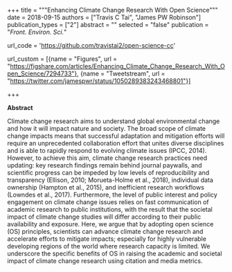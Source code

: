+++
title = """Enhancing Climate Change Research With Open Science"""
date = 2018-09-15
authors = ["Travis C Tai", "James PW Robinson"]
publication_types = ["2"]
abstract = ""
selected = "false"
publication = "*Front. Environ. Sci.*"

url_code = 'https://github.com/travistai2/open-science-cc'

url_custom = [{name = "Figures", url = "https://figshare.com/articles/Enhancing_Climate_Change_Research_With_Open_Science/7294733"}, {name = "Tweetstream", url = "https://twitter.com/jamespwr/status/1050289383243468801"}]

+++

<script type='text/javascript' src='https://d1bxh8uas1mnw7.cloudfront.net/assets/embed.js'></script>

<div data-badge-details="right" data-badge-type="medium-donut" data-doi="10.3389/fenvs.2018.00115" data-hide-no-mentions="true" class="altmetric-embed"></div>

**Abstract**

Climate change research aims to understand global environmental change and how it will impact nature and society. The broad scope of climate change impacts means that successful adaptation and mitigation efforts will require an unprecedented collaboration effort that unites diverse disciplines and is able to rapidly respond to evolving climate issues (IPCC, 2014). However, to achieve this aim, climate change research practices need updating: key research findings remain behind journal paywalls, and scientific progress can be impeded by low levels of reproducibility and transparency (Ellison, 2010; Morueta-Holme et al., 2018), individual data ownership (Hampton et al., 2015), and inefficient research workflows (Lowndes et al., 2017). Furthermore, the level of public interest and policy engagement on climate change issues relies on fast communication of academic research to public institutions, with the result that the societal impact of climate change studies will differ according to their public availability and exposure. Here, we argue that by adopting open science (OS) principles, scientists can advance climate change research and accelerate efforts to mitigate impacts; especially for highly vulnerable developing regions of the world where research capacity is limited. We underscore the specific benefits of OS in raising the academic and societal impact of climate change research using citation and media metrics.